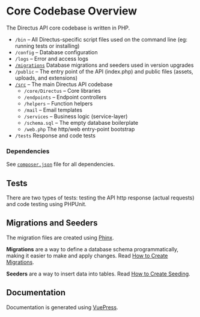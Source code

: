 # Core Codebase Overview

The Directus API core codebase is written in PHP.

* `/bin` – All Directus-specific script files used on the command line (eg: running tests or installing)
* `/config` – Database configuration
* `/logs` – Error and access logs
* [`/migrations`](#migrations-and-seeders) Database migrations and seeders used in version upgrades
* `/public` – The entry point of the API (index.php) and public files (assets, uploads, and extensions)
* [`/src`](#core) – The main Directus API codebase
  * `/core/Directus` – Core libraries
  * `/endpoints` – Endpoint controllers
  * `/helpers` – Function helpers
  * `/mail` – Email templates
  * `/services` – Business logic (service-layer)
  * `/schema.sql` – The empty database boilerplate
  * `/web.php` The http/web entry-point bootstrap
* `/tests` Response and code tests

### Dependencies

See [`composer.json`](https://github.com/directus/api/blob/master/composer.json) file for all dependencies.

## Tests

There are two types of tests: testing the API http response (actual requests) and code testing using PHPUnit.

## Migrations and Seeders

The migration files are created using [Phinx](https://phinx.org).

**Migrations** are a way to define a database schema programmatically, making it easier to make and apply changes. Read [How to Create Migrations](http://docs.phinx.org/en/latest/migrations.html#creating-a-new-migration).

**Seeders** are a way to insert data into tables. Read [How to Create Seeding](http://docs.phinx.org/en/latest/seeding.html#creating-a-new-seed-class).

## Documentation

Documentation is generated using [VuePress](https://vuepress.vuejs.org).